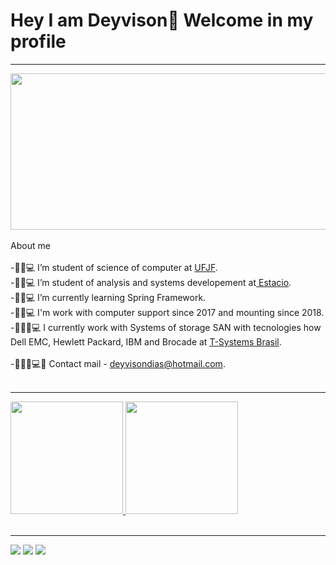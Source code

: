 
# Hey I am Deyvison🤙 Welcome in my profile
<hr>


<div>
 <img height="250em" width="700em" src="https://www.google.com/imgres?imgurl=https%3A%2F%2Fwww.senacrs.com.br%2Ffotos%2Fcursos%2F33%2FiStock-629285904.jpg%3F7761&imgrefurl=https%3A%2F%2Fwww.senacrs.com.br%2FcursosDetalhe.asp%3FidCurso%3D61320%26nivelcurso%3Dlivres&tbnid=Zck1gEp-bth17M&vet=12ahUKEwi7rMGJhqP3AhVClJUCHVtoArIQMygvegUIARCdAg..i&docid=WJv-HOzLas0hgM&w=950&h=701&q=imagens%20programa%C3%A7%C3%A3o&ved=2ahUKEwi7rMGJhqP3AhVClJUCHVtoArIQMygvegUIARCdAg"> 
 </div>
<br>
About me
<br>
<br>
<div >
-🧔🏽💻 I’m student of science of computer at <a href ="https://www2.ufjf.br/ufjf/"> UFJF</a>.<br>
-🧔🏽💻 I’m student of analysis and systems developement at<a href ="https://estacio.br/"> Estacio</a>.<br>
-🧔🏽💻 I’m currently learning Spring Framework.<br>
-🧔🏽💻 I'm work with computer support since 2017 and mounting since 2018.<br>
-👨🏽‍💻💻 I currently work with Systems of storage SAN with tecnologies how Dell EMC, Hewlett Packard, IBM and Brocade at <a href="https://www.t-systems.com/br/pt?wt_ga=98021530943_426451130085&wt_kw=e_98021530943_t-systems&wt_mc=98021530943.426451130085.e.t-systems/"> T-Systems Brasil</a>.<br>
  <br>
-👨🏽‍💻💻💬 Contact mail - <a href="deyvisondias@hotmail.com">deyvisondias@hotmail.com</a>.<br>
</div>
<br>
<hr>
<div>
  <a href="https://github.com/deyvisongdias" > 
  <img height="180em" src="https://github-readme-stats.vercel.app/api?username=deyvisongdias&show_icons=true&theme=midnight-purple"/>
  <img height="180em" src="https://github-readme-stats.vercel.app/api/top-langs/?username=deyvisongdias&layout=compact&langs_count=16&theme=midnight-purple"/>
</div>
<br>
  <hr>
  <div>
     <a href="https://www.linkedin.com/in/deyvison-gregorio-435301207/"><img src="https://img.shields.io/badge/LinkedIn-0077B5?style=for-the-badge&logo=linkedin&logoColor=white" target="_blanck"></a>
     <a href="https://www.instagram.com/deyvison_dias_/?hl=pt-br"><img src="https://img.shields.io/badge/Instagram-E4405F?style=for-the-badge&logo=instagram&logoColor=white" target="_blanck"></a>
     <a href="https://www.twitch.tv/doczik4"><img src="https://img.shields.io/badge/Twitch-9146FF?style=for-the-badge&logo=twitch&logoColor=white" target="_blanck"></a>
  </div>
